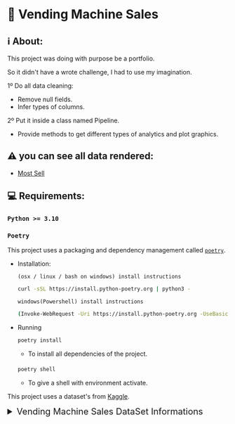 # 🏪 Vending Machine Sales

## ℹ️ About:

This project was doing with purpose be a portfolio.

So it didn't have a wrote challenge, I had to use my imagination.

1º Do all data cleaning:
  - Remove null fields.
  - Infer types of columns.

2º Put it inside a class named Pipeline.
  - Provide methods to get different types of analytics and plot graphics.

## ⚠️ you can see all data rendered:

  - [Most Sell](./vending_machine_sales/render/most_sell.ipynb)

## 💻 Requirements:

### `Python >= 3.10`

### `Poetry`

This project uses a packaging and dependency management called [`poetry`](https://python-poetry.org/).

- Installation:

  `(osx / linux / bash on windows) install instructions`

  ```bash
  curl -sSL https://install.python-poetry.org | python3 -
  ```

  `windows(Powershell) install instructions`

  ```bash
  (Invoke-WebRequest -Uri https://install.python-poetry.org -UseBasicParsing).Content | py -
  ```

- Running

  ```bash
  poetry install
  ```

  - To install all dependencies of the project.

  ####

  ```bash
  poetry shell
  ```

  - To give a shell with environment activate.

This project uses a dataset's from [Kaggle](https://www.kaggle.com/).

<details>
  <summary style="font-size: 20px;"> Vending Machine Sales DataSet Informations</summary>

<br>

- [Vending Machine Sales](https://www.kaggle.com/datasets/awesomeasingh/vending-machine-sales)


|Status|Represents if the machine data is successfully processed|
|:---:|:---:|
|Device ID|Unique electronic identifier ( also called as ePort) for the vending machine. A machine is allocated a unique ePrt * device|
|Location|Indicates location of the vending machine|
|Machine|User-friendly machine name|
|Product|Product vended from the machine|
|Category| Carbonated / Food / Non-carbonated / Water|
|Transaction| Unique identifier for every transaction|
|TransDate | The Date & time of transaction|
|Type | Type of transaction ( Cash / Credit )|
|RCoil | Coil # used to vend the product|
|RPrice | Price of the Product|
|RQty | Quantity sold. This is usually one but machines can be configured to sell more items in a single transaction|
|MCoil | Mapped coil # used to vend the product ( from toucan )|
|MPrice | Mapped price of the Product|
|MQty | Mapped quantity sold. This is usually one but machines can be configured to sell more items in a single transaction|
|LineTotal | Total sale per transaction|
|TransTotal | Represents total of all transactions that will show up on the Credit Card. A user could vend a drink for $3 and a snack for $1.5 making a total of $4.50|
|Prcd Date | Date when the transaction was processed by SeedLive ( an entity that is used to aggregate all transactions electronically )|

</details>